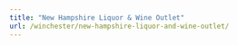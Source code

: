 ```yaml
---
title: "New Hampshire Liquor & Wine Outlet"
url: /winchester/new-hampshire-liquor-and-wine-outlet/
---
```

